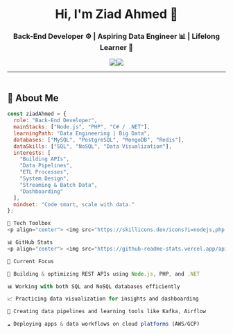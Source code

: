 
<h1 align="center">Hi, I'm Ziad Ahmed 👋</h1>
<h3 align="center">Back-End Developer ⚙️ | Aspiring Data Engineer 📊 | Lifelong Learner 🚀</h3>

<p align="center">
  <a href="https://www.linkedin.com/in/zyead-ahmed-7ab51b292/"><img src="https://img.shields.io/badge/Zyead%20Ahmed-0077B5?style=for-the-badge&logo=linkedin&logoColor=white" /></a
  <a href="https://github.com/ZyeadAhmed"><img src="https://img.shields.io/badge/GitHub-ziadahmed-181717?style=for-the-badge&logo=github&logoColor=white" /></a>
 
</p>

---

<img src="https://media.giphy.com/media/3o7abKhOpu0NwenH3O/giphy.gif" width="100%" height="3px" />

## 🚀 About Me

```js
const ziadAhmed = {
  role: "Back-End Developer",
  mainStacks: ["Node.js", "PHP", "C# / .NET"],
  learningPath: "Data Engineering | Big Data",
  databases: ["MySQL", "PostgreSQL", "MongoDB", "Redis"],
  dataSkills: ["SQL", "NoSQL", "Data Visualization"],
  interests: [
    "Building APIs",
    "Data Pipelines",
    "ETL Processes",
    "System Design",
    "Streaming & Batch Data",
    "Dashboarding"
  ],
  mindset: "Code smart, scale with data."
};

🧰 Tech Toolbox
<p align="center"> <img src="https://skillicons.dev/icons?i=nodejs,php,dotnet,csharp,mysql,postgres,mongodb,redis,docker,linux,git,github" /> <br /> <img src="https://skillicons.dev/icons?i=python,kafka,airflow,aws" /> </p>

📊 GitHub Stats
<p align="center"> <img src="https://github-readme-stats.vercel.app/api?username=ziadahmed&show_icons=true&theme=tokyonight&hide_border=true&border_radius=10" width="48%" /> <img src="https://github-readme-streak-stats.herokuapp.com/?user=ziadahmed&theme=tokyonight&hide_border=true&border_radius=10" width="48%" /> </p>

🎯 Current Focus

🧱 Building & optimizing REST APIs using Node.js, PHP, and .NET

📊 Working with both SQL and NoSQL databases efficiently

📈 Practicing data visualization for insights and dashboarding

🔄 Creating data pipelines and learning tools like Kafka, Airflow

☁️ Deploying apps & data workflows on cloud platforms (AWS/GCP)
